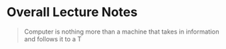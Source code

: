 # Overall Lecture Notes

> Computer is nothing more than a machine that takes in information and follows it to a T
